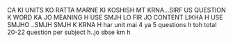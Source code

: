CA KI UNITS KO RATTA MARNE KI KOSHISH MT KRNA...SIRF US QUESTION K WORD KA JO MEANING H USE SMJH LO FIR JO CONTENT LIKHA H USE SMJHO ..SMJH SMJH K KRNA H 
har unit mai 4 ya 5 questions h toh total 20-22 question per subject h..jo sbse km h
